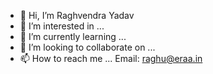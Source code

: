 - 👋 Hi, I’m Raghvendra Yadav
- 👀 I’m interested in ...
- 🌱 I’m currently learning ...
- 💞️ I’m looking to collaborate on ...
- 📫 How to reach me ...
   Email: raghu@eraa.in
